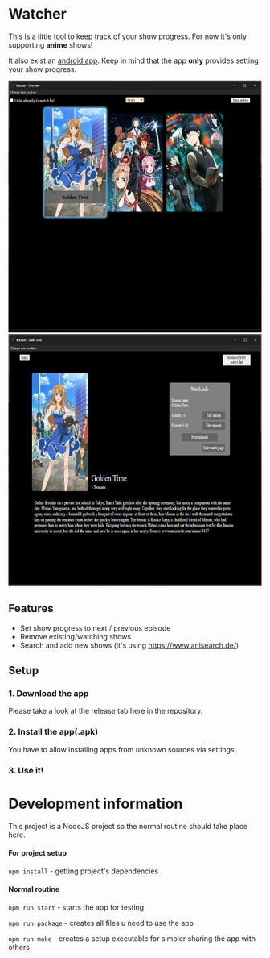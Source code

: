 # Watcher
This is a little tool to keep track of your show progress.
For now it's only supporting **anime** shows!

It also exist an [android app](https://github.com/vizualjack/WatcherApp).
Keep in mind that the app **only** provides setting your show progress.

<img src="doc/overview.png" height="500"/> <img src="doc/show.png" height="500"/>

## Features
- Set show progress to next / previous episode
- Remove existing/watching shows
- Search and add new shows (it's using https://www.anisearch.de/)

## Setup
### 1. Download the app
Please take a look at the release tab here in the repository.
### 2. Install the app(.apk)
You have to allow installing apps from unknown sources via settings.
### 3. Use it!

# Development information
This project is a NodeJS project so the normal routine should take place here.

#### For project setup
`npm install` - getting project's dependencies

#### Normal routine 
`npm run start` - starts the app for testing

`npm run package` - creates all files u need to use the app

`npm run make` - creates a setup executable for simpler sharing the app with others
